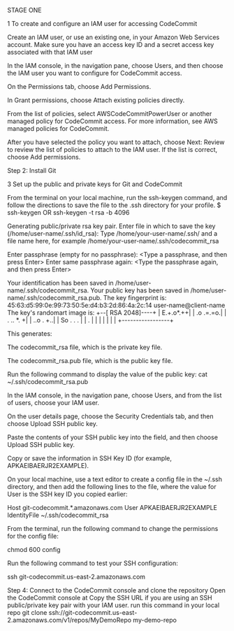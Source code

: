  STAGE ONE

1	To create and configure an IAM user for accessing CodeCommit

Create an IAM user, or use an existing one, in your
 Amazon Web Services account. Make sure you have an access key ID and
 a secret access key associated with that IAM user

In the IAM console, in the navigation pane, choose Users, and then
 choose the IAM user you want to configure for CodeCommit access.

On the Permissions tab, choose Add Permissions.

In Grant permissions, choose Attach existing policies directly.

From the list of policies, select AWSCodeCommitPowerUser or another managed policy for 
CodeCommit access. For more information, see AWS managed policies for CodeCommit.

After you have selected the policy you want to attach, choose Next: Review to review 
the list of policies to attach to the IAM user. If the list is correct, choose Add permissions.

Step 2:	 Install Git

3	Set up the public and private keys for Git and CodeCommit

From the terminal on your local machine, run the ssh-keygen command, and follow the directions to save the file to the .ssh directory for your profile.
$ ssh-keygen OR ssh-keygen -t rsa -b 4096

Generating public/private rsa key pair.
Enter file in which to save the key (/home/user-name/.ssh/id_rsa): Type /home/your-user-name/.ssh/ and a file name here, for example /home/your-user-name/.ssh/codecommit_rsa

Enter passphrase (empty for no passphrase): <Type a passphrase, and then press Enter>
Enter same passphrase again: <Type the passphrase again, and then press Enter>

Your identification has been saved in /home/user-name/.ssh/codecommit_rsa.
Your public key has been saved in /home/user-name/.ssh/codecommit_rsa.pub.
The key fingerprint is:
45:63:d5:99:0e:99:73:50:5e:d4:b3:2d:86:4a:2c:14 user-name@client-name
The key's randomart image is:
+--[ RSA 2048]----+
|        E.+.o*.++|
|        .o .=.=o.|
|       . ..  *. +|
|        ..o . +..|
|        So . . . |
|          .      |
|                 |
|                 |
|                 |
+-----------------+

This generates:

The codecommit_rsa file, which is the private key file.

The codecommit_rsa.pub file, which is the public key file.

Run the following command to display the value of the public key: cat ~/.ssh/codecommit_rsa.pub

In the IAM console, in the navigation pane, choose Users, and from the list of users, choose your IAM user.

On the user details page, choose the Security Credentials tab, and then choose Upload SSH public key.

Paste the contents of your SSH public key into the field, and then choose Upload SSH public key.

Copy or save the information in SSH Key ID (for example, APKAEIBAERJR2EXAMPLE).

On your local machine, use a text editor to create a config file in the ~/.ssh directory, and then add the following lines to the file, where the value for User is the SSH key ID you copied earlier:


Host git-codecommit.*.amazonaws.com
  User APKAEIBAERJR2EXAMPLE
  IdentityFile ~/.ssh/codecommit_rsa

From the terminal, run the following command to change the permissions for the config file:


chmod 600 config

Run the following command to test your SSH configuration:


ssh git-codecommit.us-east-2.amazonaws.com


Step 4: Connect to the CodeCommit console and clone the repository
Open the CodeCommit console at
Copy the SSH URL if you are using an SSH public/private key pair with your IAM user.
run this command in your local repo  git clone ssh://git-codecommit.us-east-2.amazonaws.com/v1/repos/MyDemoRepo my-demo-repo

